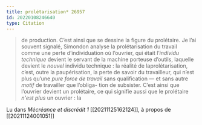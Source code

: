 ```yaml
---
title: prolétarisation* 26957
id: 20220108246640
type: Citation
---
```


> de production. C’est ainsi que se dessine la figure du prolétaire. Je l’ai souvent signalé, Simondon analyse la prolétarisation du travail comme une perte d’individuation où l’ouvrier, qui était l’*individu technique* devient le servant de la machine porteuse d’outils, laquelle devient le *nouvel* individu technique : la réalité de laprolétarisation, c’est, outre la paupérisation, la perte de savoir du travailleur, qui n’est plus qu’une *pure force de travail* sans qualification — et sans autre *motif* de travailler que l’obliga- tion de subsister. C’est ainsi que l’ouvrier devient un prolétaire, ce qui signifie aussi que le prolétaire *n'est plus* un ouvrier : la

Lu dans *Mécréance et discrédit 1* [[20211125162124]], à propos de [[20211124001051]]